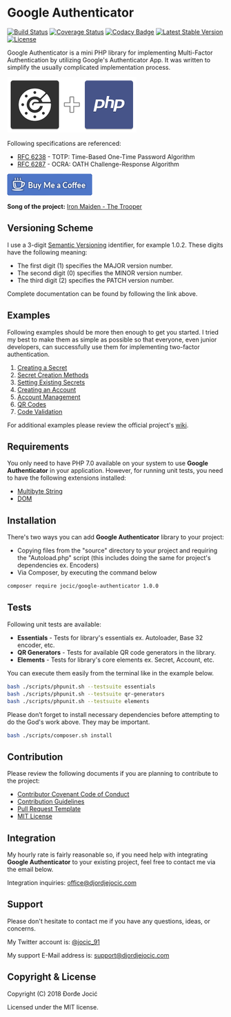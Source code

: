 # Google Authenticator

[![Build Status](https://travis-ci.org/jocic/PHP.GoogleAuthenticator.svg?branch=master)](https://travis-ci.org/jocic/PHP.GoogleAuthenticator) [![Coverage Status](https://coveralls.io/repos/github/jocic/PHP.GoogleAuthenticator/badge.svg?branch=master)](https://coveralls.io/github/jocic/PHP.GoogleAuthenticator?branch=master) [![Codacy Badge](https://api.codacy.com/project/badge/Grade/c7c18b4866a54e79b185978e5a180f06)](https://www.codacy.com/app/jocic/PHP.GoogleAuthenticator?utm_source=github.com&amp;utm_medium=referral&amp;utm_content=jocic/PHP.GoogleAuthenticator&amp;utm_campaign=Badge_Grade) [![Latest Stable Version](https://poser.pugx.org/jocic/google-authenticator/v/stable)](https://packagist.org/packages/jocic/google-authenticator) [![License](https://poser.pugx.org/jocic/google-authenticator/license)](https://packagist.org/packages/jocic/google-authenticator)

Google Authenticator is a mini PHP library for implementing Multi-Factor Authentication by utilizing Google's Authenticator App. It was written to simplify the usually complicated implementation process.

![Project Image](images/project-image-small.png)

Following specifications are referenced:

*   [RFC 6238](other/specifications/rfc6238.txt) - TOTP: Time-Based One-Time Password Algorithm
*   [RFC 6287](other/specifications/rfc6287.txt) - OCRA: OATH Challenge-Response Algorithm

[![Buy Me Coffee](images/buy-me-coffee.png)](https://www.paypal.me/DjordjeJocic)

**Song of the project:** [Iron Maiden - The Trooper](https://www.youtube.com/watch?v=X4bgXH3sJ2Q)

## Versioning Scheme

I use a 3-digit [Semantic Versioning](https://semver.org/spec/v2.0.0.html) identifier, for example 1.0.2. These digits have the following meaning:

*   The first digit (1) specifies the MAJOR version number.
*   The second digit (0) specifies the MINOR version number.
*   The third digit (2) specifies the PATCH version number.

Complete documentation can be found by following the link above.

## Examples

Following examples should be more then enough to get you started. I tried my best to make them as simple as possible so that everyone, even junior developers, can successfully use them for implementing two-factor authentication.

1.   [Creating a Secret](https://github.com/jocic/PHP.GoogleAuthenticator/wiki/Creating-a-Secret)
2.   [Secret Creation Methods](https://github.com/jocic/PHP.GoogleAuthenticator/wiki/Secret-Creation-Methods)
3.   [Setting Existing Secrets](https://github.com/jocic/PHP.GoogleAuthenticator/wiki/Setting-Existing-Secrets)
4.   [Creating an Account](https://github.com/jocic/PHP.GoogleAuthenticator/wiki/Creating-an-Account)
5.   [Account Management](https://github.com/jocic/PHP.GoogleAuthenticator/wiki/Account-Management)
6.   [QR Codes](https://github.com/jocic/PHP.GoogleAuthenticator/wiki/QR-Codes)
7.   [Code Validation](https://github.com/jocic/PHP.GoogleAuthenticator/wiki/Code-Validation)

For additional examples please review the official project's [wiki](https://github.com/jocic/PHP.GoogleAuthenticator/wiki).

## Requirements

You only need to have PHP 7.0 available on your system to use **Google Authenticator** in your application. However, for running unit tests, you need to have the following extensions installed:

*   [Multibyte String](https://secure.php.net/manual/en/book.mbstring.php)
*   [DOM](https://secure.php.net/manual/en/dom.setup.php)

## Installation

There's two ways you can add **Google Authenticator** library to your project:

*   Copying files from the "source" directory to your project and requiring the "Autoload.php" script (this includes doing the same for project's dependencies ex. Encoders)
*   Via Composer, by executing the command below

```bash
composer require jocic/google-authenticator 1.0.0
```

## Tests

Following unit tests are available:

*   **Essentials** - Tests for library's essentials ex. Autoloader, Base 32 encoder, etc.
*   **QR Generators** - Tests for available QR code generators in the library.
*   **Elements** - Tests for library's core elements ex. Secret, Account, etc.

You can execute them easily from the terminal like in the example below.

```bash
bash ./scripts/phpunit.sh --testsuite essentials
bash ./scripts/phpunit.sh --testsuite qr-generators
bash ./scripts/phpunit.sh --testsuite elements
```

Please don’t forget to install necessary dependencies before attempting to do the God's work above. They may be important.

```bash
bash ./scripts/composer.sh install
```

## Contribution

Please review the following documents if you are planning to contribute to the project:

*   [Contributor Covenant Code of Conduct](code-of-conduct.md)
*   [Contribution Guidelines](contributing.md)
*   [Pull Request Template](pull-request-template.md)
*   [MIT License](license.md)

## Integration

My hourly rate is fairly reasonable so, if you need help with integrating **Google Authenticator** to your existing project, feel free to contact me via the email below.

Integration inquiries: [office@djordjejocic.com](mailto:office@djordjejocic.com)

## Support

Please don't hesitate to contact me if you have any questions, ideas, or concerns.

My Twitter account is: [@jocic_91](https://www.twitter.com/jocic_91)

My support E-Mail address is: [support@djordjejocic.com](mailto:support@djordjejocic.com)

## Copyright & License

Copyright (C) 2018 Đorđe Jocić

Licensed under the MIT license.
